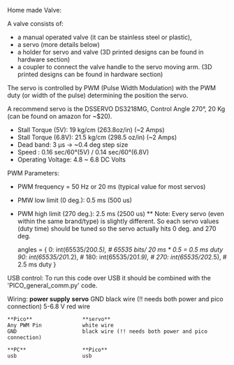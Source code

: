 Home made Valve:

A valve consists of:
* a manual operated valve (it can be stainless steel or plastic),
* a servo (more details below)
* a holder for servo and valve (3D printed designs can be found in hardware section)
* a coupler to connect the valve handle to the servo moving arm. (3D printed designs can be found in hardware section)

The servo is controlled by PWM (Pulse Width Modulation) with the PWM duty (or width of the pulse) determining
the position the servo.

A recommend servo is the DSSERVO DS3218MG, Control Angle 270°, 20 Kg (can be found on amazon for ~$20).
* Stall Torque (5V): 19 kg/cm (263.8oz/in) (~2 Amps)
* Stall Torque (6.8V): 21.5 kg/cm (298.5 oz/in) (~2 Amps)
* Dead band: 3 μs  -> ~0.4 deg step size
* Speed : 0.16 sec/60°(5V) / 0.14 sec/60°(6.8V)
* Operating Voltage: 4.8 ~ 6.8 DC Volts

PWM Parameters:
* PWM frequency =  50 Hz or 20 ms (typical value for most servos)
* PMW low limit (0 deg.): 0.5 ms (500 us)
* PWM high limit (270 deg.): 2.5 ms (2500 us)
** Note: Every servo (even within the same brand/type) is slightly different. So each servo values (duty time) should
        be tuned so the servo actually hits 0 deg. and 270 deg.

    angles = {
        0: int(65535/20*0.5),  # 65535 bits/ 20 ms * 0.5 = 0.5 ms duty
        90: int(65535/20*1.2),  #
        180: int(65535/20*1.9),  #
        270: int(65535/20*2.5),  # 2.5 ms duty
    }

USB control:
To run this code over USB it should be combined with the 'PICO_general_comm.py' code.

Wiring:
    **power supply**        **servo**
    GND                     black wire (!! needs both power and pico connection)
    5-6.8 V                 red wire

    **Pico**                **servo**
    Any PWM Pin             white wire
    GND                     black wire (!! needs both power and pico connection)

    **PC**                  **Pico**
    usb                     usb
